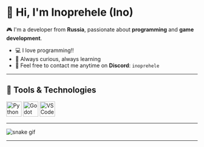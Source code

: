 # 👋 Hi, I'm Inoprehele (Ino)

🎮 I'm a developer from **Russia**, passionate about **programming** and **game development**.

- 💻 I love programming!!
- 🧠 Always curious, always learning
- 📨 Feel free to contact me anytime on **Discord**: `inoprehele`

---

## 🧰 Tools & Technologies

<p align="left">
  <img src="https://cdn.jsdelivr.net/gh/devicons/devicon/icons/python/python-original.svg" height="40" alt="Python logo" />
  <img src="https://cdn.jsdelivr.net/gh/devicons/devicon/icons/godot/godot-original.svg" height="40" alt="Godot logo" />
  <img src="https://cdn.jsdelivr.net/gh/devicons/devicon/icons/vscode/vscode-original.svg" height="40" alt="VS Code logo" />
</p>

---


![snake gif](https://media0.giphy.com/media/v1.Y2lkPTc5MGI3NjExaG12aXY5MW90MWozMXFkMmNrMndhNW11cm9rY2FvZWs1bzkybjFkZiZlcD12MV9pbnRlcm5hbF9naWZfYnlfaWQmY3Q9Zw/QpVUMRUJGokfqXyfa1/giphy.gif)

---

